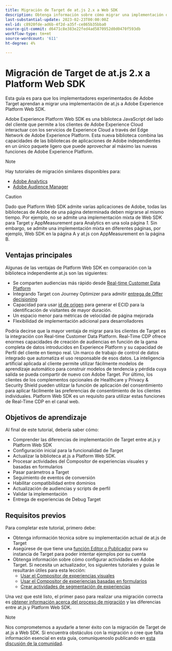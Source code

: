 ```yaml
---
title: Migración de Target de at.js 2.x a Web SDK
description: Obtenga información sobre cómo migrar una implementación de Adobe Target de at.js 2.x a Adobe Experience Platform Web SDK. Los temas incluyen la carga de la biblioteca de JavaScript, el envío de parámetros, las actividades de renderización y otras llamadas importantes.
last-substantial-update: 2023-02-23T00:00:00Z
exl-id: c8920fde-ad6b-4f2d-a35f-ce865b35bba0
source-git-commit: d6471c8e383e22fed4ad5870952d0d0470f593db
workflow-type: tm+mt
source-wordcount: '611'
ht-degree: 4%

---
```


# Migración de Target de at.js 2.x a Platform Web SDK

Esta guía es para que los implementadores experimentados de Adobe Target aprendan a migrar una implementación de at.js a Adobe Experience Platform Web SDK.

Adobe Experience Platform Web SDK es una biblioteca JavaScript del lado del cliente que permite a los clientes de Adobe Experience Cloud interactuar con los servicios de Experience Cloud a través del Edge Network de Adobe Experience Platform. Esta nueva biblioteca combina las capacidades de las bibliotecas de aplicaciones de Adobe independientes en un único paquete ligero que puede aprovechar al máximo las nuevas funciones de Adobe Experience Platform.


>[!NOTE]
>
>Hay tutoriales de migración similares disponibles para:
>
> * [Adobe Analytics](../tutorial-migrate-analytics-websdk/migration-to-websdk-overview.md)
> * [Adobe Audience Manager](https://experienceleague.adobe.com/es/docs/audience-manager/user-guide/migrate-to-web-sdk/appmeasurement-to-web-sdk)

>[!CAUTION]
>
> Dado que Platform Web SDK admite varias aplicaciones de Adobe, todas las bibliotecas de Adobe de una página determinada deben migrarse al mismo tiempo. Por ejemplo, no se admite una implementación mixta de Web SDK para Target y AppMeasurement para Analytics en una sola página _1._ Sin embargo, se admite una implementación mixta en diferentes páginas, por ejemplo, Web SDK en la página A y at.js con AppMeasurement en la página B.



## Ventajas principales

Algunas de las ventajas de Platform Web SDK en comparación con la biblioteca independiente at.js son las siguientes:

* Se comparten audiencias más rápido desde [Real-time Customer Data Platform](https://experienceleague.adobe.com/docs/platform-learn/tutorials/experience-cloud/next-hit-personalization.html?lang=es)
* Integrando Target con Journey Optimizer para admitir [entrega de Offer decisioning](https://experienceleague.adobe.com/docs/target/using/integrate/ajo/offer-decision.html)
* Capacidad para usar [id de origen](https://experienceleague.adobe.com/docs/platform-learn/data-collection/edge-network/generate-first-party-device-ids.html?lang=es) para generar el ECID para la identificación de visitantes de mayor duración.
* Un espacio menor para métricas de velocidad de página mejorada
* Flexibilidad de implementación adicional para desarrolladores

Podría decirse que la mayor ventaja de migrar para los clientes de Target es la integración con Real-time Customer Data Platform. Real-Time CDP ofrece enormes capacidades de creación de audiencias en función de la gama completa de datos introducidos en Experience Platform y su capacidad de Perfil del cliente en tiempo real. Un marco de trabajo de control de datos integrado que automatiza el uso responsable de esos datos. La inteligencia artificial aplicada al cliente permite utilizar fácilmente modelos de aprendizaje automático para construir modelos de tendencia y pérdida cuya salida se pueda compartir de nuevo con Adobe Target. Por último, los clientes de los complementos opcionales de Healthcare y Privacy &amp; Security Shield pueden utilizar la función de aplicación del consentimiento para aplicar fácilmente las preferencias de consentimiento de los clientes individuales. Platform Web SDK es un requisito para utilizar estas funciones de Real-Time CDP en el canal web.

## Objetivos de aprendizaje

Al final de este tutorial, debería saber cómo:

* Comprender las diferencias de implementación de Target entre at.js y Platform Web SDK
* Configuración inicial para la funcionalidad de Target
* Actualizar la biblioteca at.js a Platform Web SDK.
* Procesar actividades del Compositor de experiencias visuales y basadas en formularios
* Pasar parámetros a Target
* Seguimiento de eventos de conversión
* Habilitar compatibilidad entre dominios
* Actualización de audiencias y scripts de perfil
* Validar la implementación
* Entrega de experiencias de Debug Target


## Requisitos previos

Para completar este tutorial, primero debe:

* Obtenga información técnica sobre su implementación actual de at.js de Target
* Asegúrese de que tiene una [función Editor o Publicador](https://experienceleague.adobe.com/docs/target/using/administer/manage-users/enterprise/properties-overview.html#section_8C425E43E5DD4111BBFC734A2B7ABC80) para su instancia de Target para poder intentar ejemplos por su cuenta
* Obtenga información sobre cómo configurar actividades en Adobe Target. Si necesita un actualizador, los siguientes tutoriales y guías le resultarán útiles para esta lección:
   * [Usar el Compositor de experiencias visuales](https://experienceleague.adobe.com/docs/target-learn/tutorials/experiences/use-the-visual-experience-composer.html)
   * [Usar el Compositor de experiencias basadas en formularios](https://experienceleague.adobe.com/docs/target-learn/tutorials/experiences/use-the-form-based-experience-composer.html)
   * [Crear actividades de segmentación de experiencias](https://experienceleague.adobe.com/docs/target-learn/tutorials/activities/create-experience-targeting-activities.html)

Una vez que esté listo, el primer paso para realizar una migración correcta es [obtener información acerca del proceso de migración](migration-overview.md) y las diferencias entre at.js y Platform Web SDK.

>[!NOTE]
>
>Nos comprometemos a ayudarle a tener éxito con la migración de Target de at.js a Web SDK. Si encuentra obstáculos con la migración o cree que falta información esencial en esta guía, comuníquenoslo publicando en [esta discusión de la comunidad](https://experienceleaguecommunities.adobe.com/t5/adobe-experience-platform-data/tutorial-discussion-migrate-target-from-at-js-to-web-sdk/m-p/575587#M463).

